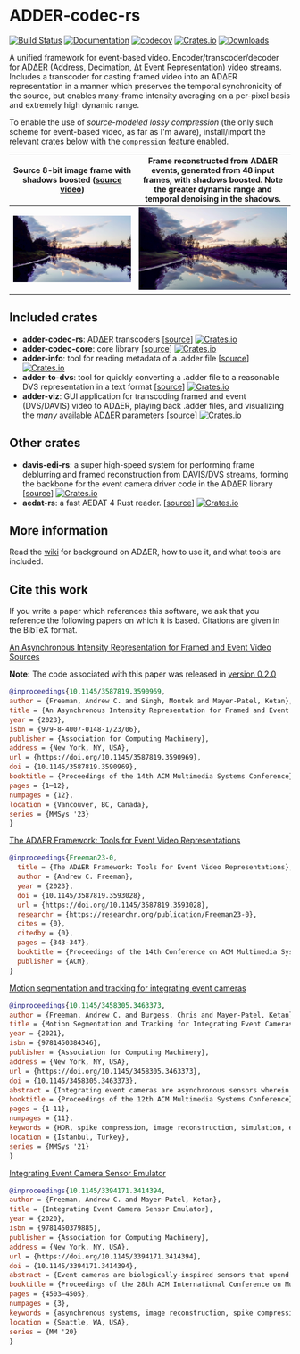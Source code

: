 # ADDER-codec-rs
[![Build Status](https://github.com/ac-freeman/adder-codec-rs/workflows/Rust/badge.svg)](https://github.com/ac-freeman/adder-codec-rs/actions)
[![Documentation](https://docs.rs/adder-codec-rs/badge.svg)](https://docs.rs/adder-codec-rs)
[![codecov](https://codecov.io/gh/ac-freeman/adder-codec-rs/branch/main/graph/badge.svg?token=P0MSB1CJSE)](https://codecov.io/gh/ac-freeman/adder-codec-rs)
[![Crates.io](https://img.shields.io/crates/v/adder-codec-rs)](https://crates.io/crates/adder-codec-rs)
[![Downloads](https://img.shields.io/crates/dr/adder-codec-rs)](https://crates.io/crates/adder-codec-rs)


A unified framework for event-based video. Encoder/transcoder/decoder for ADΔER (Address, Decimation, Δt Event Representation) video streams. Includes a transcoder for casting framed video into an ADΔER representation in a manner which preserves the temporal synchronicity of the source, but enables many-frame intensity averaging on a per-pixel basis and extremely high dynamic range.

To enable the use of _source-modeled lossy compression_ (the only such scheme for event-based video, as far as I'm aware), install/import the relevant crates below with the `compression` feature enabled.

Source 8-bit image frame with shadows boosted ([source video](https://www.pexels.com/video/river-between-trees-2126081/))      |  Frame reconstructed from ADΔER events, generated from 48 input frames, with shadows boosted. Note the greater dynamic range and temporal denoising in the shadows.
:-------------------------:|:-------------------------:
![](adder-codec-rs/source_frame_0.jpg)  |  ![](adder-codec-rs/out_16bit_2_c10.jpg)

## Included crates
- **adder-codec-rs**: ADΔER transcoders [[source](adder-codec-rs)] [![Crates.io](https://img.shields.io/crates/v/adder-codec-rs)](https://crates.io/crates/adder-codec-rs)
- **adder-codec-core**: core library [[source](adder-codec-core)] [![Crates.io](https://img.shields.io/crates/v/adder-codec-core)](https://crates.io/crates/adder-codec-core)
- **adder-info**: tool for reading metadata of a .adder file [[source](adder-info)] [![Crates.io](https://img.shields.io/crates/v/adder-info)](https://crates.io/crates/adder-info)
- **adder-to-dvs**: tool for quickly converting a .adder file to a reasonable DVS representation in a text format [[source](adder-to-dvs)] [![Crates.io](https://img.shields.io/crates/v/adder-to-dvs)](https://crates.io/crates/adder-to-dvs)
- **adder-viz**: GUI application for transcoding framed and event (DVS/DAVIS) video to ADΔER, playing back .adder files, and visualizing the _many_ available ADΔER parameters [[source](adder-viz)] [![Crates.io](https://img.shields.io/crates/v/adder-viz)](https://crates.io/crates/adder-viz)

## Other crates
- **davis-edi-rs**: a super high-speed system for performing frame deblurring and framed reconstruction from DAVIS/DVS streams, forming the backbone for the event camera driver code in the ADΔER library [[source](https://github.com/ac-freeman/davis-EDI-rs)] [![Crates.io](https://img.shields.io/crates/v/davis-edi-rs)](https://crates.io/crates/davis-edi-rs)
- **aedat-rs**: a fast AEDAT 4 Rust reader. [[source](https://github.com/ac-freeman/aedat-rs)] [![Crates.io](https://img.shields.io/crates/v/aedat)](https://crates.io/crates/aedat)

## More information
Read the [wiki](https://github.com/ac-freeman/adder-codec-rs/wiki/) for background on ADΔER, how to use it, and what tools are included.

## Cite this work

If you write a paper which references this software, we ask that you reference the following papers on which it is based. Citations are given in the BibTeX format.

[An Asynchronous Intensity Representation for Framed and Event Video Sources](https://arxiv.org/abs/2301.08783)

**Note:** The code associated with this paper was released in [version 0.2.0](https://github.com/ac-freeman/adder-codec-rs/releases/tag/v0.2.0)
```bibtex
@inproceedings{10.1145/3587819.3590969,
author = {Freeman, Andrew C. and Singh, Montek and Mayer-Patel, Ketan},
title = {An Asynchronous Intensity Representation for Framed and Event Video Sources},
year = {2023},
isbn = {979-8-4007-0148-1/23/06},
publisher = {Association for Computing Machinery},
address = {New York, NY, USA},
url = {https://doi.org/10.1145/3587819.3590969},
doi = {10.1145/3587819.3590969},
booktitle = {Proceedings of the 14th ACM Multimedia Systems Conference},
pages = {1–12},
numpages = {12},
location = {Vancouver, BC, Canada},
series = {MMSys '23}
}
```

[The ADΔER Framework: Tools for Event Video Representations](https://dl.acm.org/doi/pdf/10.1145/3587819.3593028)
```bibtex
@inproceedings{Freeman23-0,
  title = {The ADΔER Framework: Tools for Event Video Representations},
  author = {Andrew C. Freeman},
  year = {2023},
  doi = {10.1145/3587819.3593028},
  url = {https://doi.org/10.1145/3587819.3593028},
  researchr = {https://researchr.org/publication/Freeman23-0},
  cites = {0},
  citedby = {0},
  pages = {343-347},
  booktitle = {Proceedings of the 14th Conference on ACM Multimedia Systems, MMSys 2023, Vancouver, BC, Canada, June 7-10, 2023},
  publisher = {ACM},
}
```

[Motion segmentation and tracking for integrating event cameras](https://dl.acm.org/doi/abs/10.1145/3458305.3463373)
```bibtex
@inproceedings{10.1145/3458305.3463373,
author = {Freeman, Andrew C. and Burgess, Chris and Mayer-Patel, Ketan},
title = {Motion Segmentation and Tracking for Integrating Event Cameras},
year = {2021},
isbn = {9781450384346},
publisher = {Association for Computing Machinery},
address = {New York, NY, USA},
url = {https://doi.org/10.1145/3458305.3463373},
doi = {10.1145/3458305.3463373},
abstract = {Integrating event cameras are asynchronous sensors wherein incident light values may be measured directly through continuous integration, with individual pixels' light sensitivity being adjustable in real time, allowing for extremely high frame rate and high dynamic range video capture. This paper builds on lessons learned with previous attempts to compress event data and presents a new scheme for event compression that has many analogues to traditional framed video compression techniques. We show how traditional video can be transcoded to an event-based representation, and describe the direct encoding of motion data in our event-based representation. Finally, we present experimental results proving how our simple scheme already approaches the state-of-the-art compression performance for slow-motion object tracking. This system introduces an application "in the loop" framework, where the application dynamically informs the camera how sensitive each pixel should be, based on the efficacy of the most recent data received.},
booktitle = {Proceedings of the 12th ACM Multimedia Systems Conference},
pages = {1–11},
numpages = {11},
keywords = {HDR, spike compression, image reconstruction, simulation, event cameras, object tracking, entropy encoding, motion segmentation, asynchronous systems},
location = {Istanbul, Turkey},
series = {MMSys '21}
}
```

[Integrating Event Camera Sensor Emulator](https://dl.acm.org/doi/10.1145/3394171.3414394)
```bibtex
@inproceedings{10.1145/3394171.3414394,
author = {Freeman, Andrew C. and Mayer-Patel, Ketan},
title = {Integrating Event Camera Sensor Emulator},
year = {2020},
isbn = {9781450379885},
publisher = {Association for Computing Machinery},
address = {New York, NY, USA},
url = {https://doi.org/10.1145/3394171.3414394},
doi = {10.1145/3394171.3414394},
abstract = {Event cameras are biologically-inspired sensors that upend the framed, synchronous nature of traditional cameras. Singh et al. proposed a novel sensor design wherein incident light values may be measured directly through continuous integration, with individual pixels' light sensitivity being adjustable in real time, allowing for extremely high frame rate and high dynamic range video capture. Arguing the potential usefulness of this sensor, this paper introduces a system for simulating the sensor's event outputs and pixel firing rate control from 3D-rendered input images.},
booktitle = {Proceedings of the 28th ACM International Conference on Multimedia},
pages = {4503–4505},
numpages = {3},
keywords = {asynchronous systems, image reconstruction, spike compression, event cameras, HDR, simulation},
location = {Seattle, WA, USA},
series = {MM '20}
}
```
